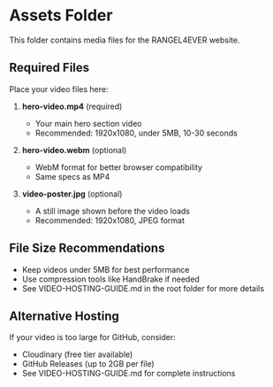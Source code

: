 # Assets Folder

This folder contains media files for the RANGEL4EVER website.

## Required Files

Place your video files here:

1. **hero-video.mp4** (required)
   - Your main hero section video
   - Recommended: 1920x1080, under 5MB, 10-30 seconds

2. **hero-video.webm** (optional)
   - WebM format for better browser compatibility
   - Same specs as MP4

3. **video-poster.jpg** (optional)
   - A still image shown before the video loads
   - Recommended: 1920x1080, JPEG format

## File Size Recommendations

- Keep videos under 5MB for best performance
- Use compression tools like HandBrake if needed
- See VIDEO-HOSTING-GUIDE.md in the root folder for more details

## Alternative Hosting

If your video is too large for GitHub, consider:
- Cloudinary (free tier available)
- GitHub Releases (up to 2GB per file)
- See VIDEO-HOSTING-GUIDE.md for complete instructions
